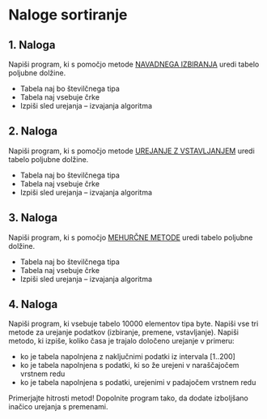 # Naloge sortiranje

## 1. Naloga
Napiši program, ki s pomočjo metode [NAVADNEGA IZBIRANJA](https://sl.wikipedia.org/wiki/Urejanje_z_navadnim_izbiranjem) uredi tabelo poljubne dolžine.
- Tabela naj bo številčnega tipa
- Tabela naj vsebuje črke
- Izpiši sled urejanja – izvajanja algoritma 

## 2. Naloga
Napiši program, ki s pomočjo metode [UREJANJE Z VSTAVLJANJEM](https://sl.wikipedia.org/wiki/Urejanje_z_navadnim_vstavljanjem) uredi tabelo poljubne dolžine.
- Tabela naj bo številčnega tipa
- Tabela naj vsebuje črke
- Izpiši sled urejanja – izvajanja algoritma 

## 3. Naloga
Napiši program, ki s pomočjo [MEHURČNE METODE](https://sl.wikipedia.org/wiki/Mehur%C4%8Dno_urejanje) uredi tabelo poljubne dolžine.
- Tabela naj bo številčnega tipa
- Tabela naj vsebuje črke
- Izpiši sled urejanja – izvajanja algoritma 

## 4. Naloga
Napiši program, ki vsebuje tabelo 10000 elementov tipa byte. Napiši vse tri metode za urejanje podatkov (izbiranje, premene, vstavljanje). Napiši metodo, ki izpiše, koliko časa je trajalo določeno urejanje v primeru:
- ko je tabela napolnjena z naključnimi podatki iz intervala [1..200]
- ko je tabela napolnjena s podatki, ki so že urejeni v naraščajočem vrstnem redu
- ko je tabela napolnjena s podatki, urejenimi v padajočem vrstnem redu

Primerjajte hitrosti metod!
Dopolnite program tako, da dodate izboljšano inačico urejanja s premenami.
